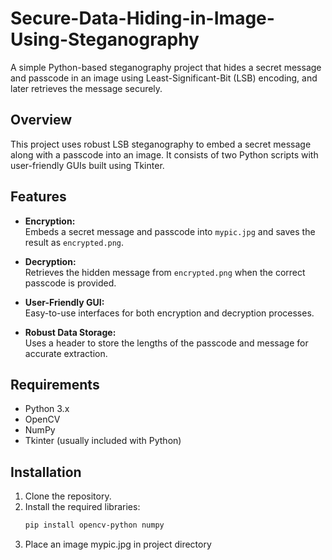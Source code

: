 # Secure-Data-Hiding-in-Image-Using-Steganography

A simple Python-based steganography project that hides a secret message and passcode in an image using Least-Significant-Bit (LSB) encoding, and later retrieves the message securely.

## Overview

This project uses robust LSB steganography to embed a secret message along with a passcode into an image. It consists of two Python scripts with user-friendly GUIs built using Tkinter.

## Features

- **Encryption:**  
  Embeds a secret message and passcode into `mypic.jpg` and saves the result as `encrypted.png`.

- **Decryption:**  
  Retrieves the hidden message from `encrypted.png` when the correct passcode is provided.

- **User-Friendly GUI:**  
  Easy-to-use interfaces for both encryption and decryption processes.

- **Robust Data Storage:**  
  Uses a header to store the lengths of the passcode and message for accurate extraction.

## Requirements

- Python 3.x  
- OpenCV  
- NumPy  
- Tkinter (usually included with Python)

## Installation

1. Clone the repository.
2. Install the required libraries:
   ```bash
   pip install opencv-python numpy
3. Place an image mypic.jpg in project directory
